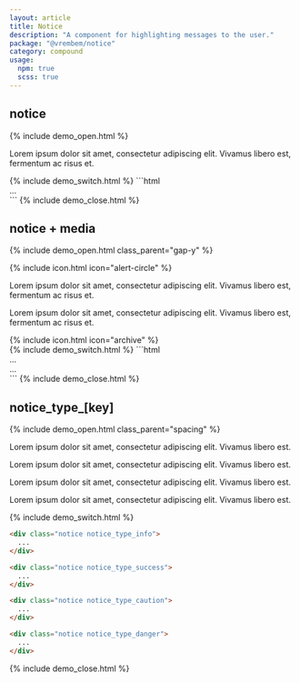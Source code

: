 ```yaml
---
layout: article
title: Notice
description: "A component for highlighting messages to the user."
package: "@vrembem/notice"
category: compound
usage:
  npm: true
  scss: true
---
```


## notice

{% include demo_open.html %}
<div class="notice">
  <p>Lorem ipsum dolor sit amet, consectetur adipiscing elit. Vivamus libero est, fermentum ac risus et.</p>
</div>
{% include demo_switch.html %}
```html
<div class="notice">
  ...
</div>
```
{% include demo_close.html %}

## notice + media

{% include demo_open.html class_parent="gap-y" %}
<div class="notice notice_type_danger">
  <div class="media media_gap_sm">
    <div class="media__obj">
      {% include icon.html icon="alert-circle" %}
    </div>
    <div class="media__body">
      <p>Lorem ipsum dolor sit amet, consectetur adipiscing elit. Vivamus libero est, fermentum ac risus et.</p>
    </div>
  </div>
</div>
<div class="notice notice_type_info">
  <div class="media media_gap_sm">
    <div class="media__body">
      <p>Lorem ipsum dolor sit amet, consectetur adipiscing elit. Vivamus libero est, fermentum ac risus et.</p>
    </div>
    <div class="media__obj">
      {% include icon.html icon="archive" %}
    </div>
  </div>
</div>
{% include demo_switch.html %}
```html
<div class="notice">
  <div class="media media_gap_sm">
    <div class="media__obj">
      ...
    </div>
    <div class="media__body">
      ...
    </div>
  </div>
</div>
```
{% include demo_close.html %}

## notice_type_[key]

{% include demo_open.html class_parent="spacing" %}

<div class="notice notice_type_info">
  <p>Lorem ipsum dolor sit amet, consectetur adipiscing elit. Vivamus libero est.</p>
</div>

<div class="notice notice_type_success">
  <p>Lorem ipsum dolor sit amet, consectetur adipiscing elit. Vivamus libero est.</p>
</div>

<div class="notice notice_type_caution">
  <p>Lorem ipsum dolor sit amet, consectetur adipiscing elit. Vivamus libero est.</p>
</div>

<div class="notice notice_type_danger">
  <p>Lorem ipsum dolor sit amet, consectetur adipiscing elit. Vivamus libero est.</p>
</div>

{% include demo_switch.html %}
```html
<div class="notice notice_type_info">
  ...
</div>

<div class="notice notice_type_success">
  ...
</div>

<div class="notice notice_type_caution">
  ...
</div>

<div class="notice notice_type_danger">
  ...
</div>
```
{% include demo_close.html %}
